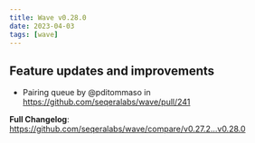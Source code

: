 ```yaml
---
title: Wave v0.28.0
date: 2023-04-03
tags: [wave]
---
```


## Feature updates and improvements

* Pairing queue by @pditommaso in https://github.com/seqeralabs/wave/pull/241


**Full Changelog**: https://github.com/seqeralabs/wave/compare/v0.27.2...v0.28.0
